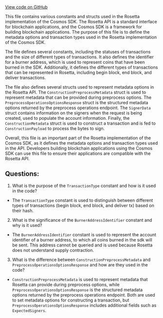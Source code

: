 [View code on GitHub](https://github.com/cosmos/cosmos-sdk.git/tools/rosetta/types.go)

This file contains various constants and structs used in the Rosetta implementation of the Cosmos SDK. The Rosetta API is a standard interface for blockchain applications, and the Cosmos SDK is a framework for building blockchain applications. The purpose of this file is to define the metadata options and transaction types used in the Rosetta implementation of the Cosmos SDK.

The file defines several constants, including the statuses of transactions and the size of different types of transactions. It also defines the identifier for a burner address, which is used to represent coins that have been burned in the SDK. Additionally, it defines the different types of transactions that can be represented in Rosetta, including begin block, end block, and deliver transactions.

The file also defines several structs used to represent metadata options in the Rosetta API. The `ConstructionPreprocessMetadata` struct is used to represent metadata that can be provided during preprocess options. The `PreprocessOperationsOptionsResponse` struct is the structured metadata options returned by the preprocess operations endpoint. The `SignerData` struct contains information on the signers when the request is being created, used to populate the account information. Finally, the `ConstructionMetadata` struct is used to construct a transaction and is fed to `ConstructionPayload` to process the bytes to sign.

Overall, this file is an important part of the Rosetta implementation of the Cosmos SDK, as it defines the metadata options and transaction types used in the API. Developers building blockchain applications using the Cosmos SDK can use this file to ensure their applications are compatible with the Rosetta API.
## Questions: 
 1. What is the purpose of the `TransactionType` constant and how is it used in the code?
- The `TransactionType` constant is used to distinguish between different types of transactions (begin block, end block, and deliver tx) based on their hash.
2. What is the significance of the `BurnerAddressIdentifier` constant and why is it used?
- The `BurnerAddressIdentifier` constant is used to represent the account identifier of a burner address, to which all coins burned in the sdk will be sent. This address cannot be queried and is used because Rosetta does not understand supply contraction.
3. What is the difference between `ConstructionPreprocessMetadata` and `PreprocessOperationsOptionsResponse` and how are they used in the code?
- `ConstructionPreprocessMetadata` is used to represent metadata that Rosetta can provide during preprocess options, while `PreprocessOperationsOptionsResponse` is the structured metadata options returned by the preprocess operations endpoint. Both are used to set metadata options for constructing a transaction, but `PreprocessOperationsOptionsResponse` includes additional fields such as `ExpectedSigners`.